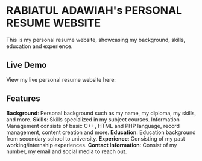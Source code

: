 # RABIATUL ADAWIAH's PERSONAL RESUME WEBSITE

This is my personal resume website, showcasing my background, skills, education and experience.

## Live Demo
View my live personal resume website here:

## Features
**Background**: Personal background such as my name, my diploma, my skills, and more.
**Skills**: Skills specialized in my subject courses. Information Management consists of basic C++, HTML and PHP language, record management, content creation and more.
**Education**: Education background from secondary school to university.
**Experience**: Consisting of my past working/internship experiences.
**Contact Information**: Consist of my number, my email and social media to reach out.
